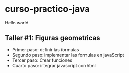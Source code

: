 # curso-practico-java
Hello world


## Taller #1: Figuras geometricas

- Primer paso: definir las formulas
- Segundo paso: implementar las formulas en javaScript
- Tercer paso: Crear funciones
- Cuarto paso: integrar javascript con html